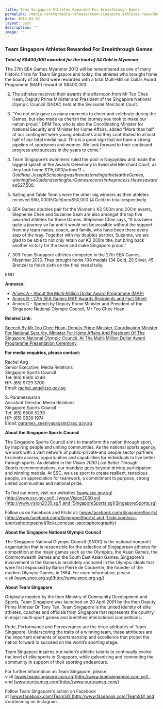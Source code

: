 ```yaml
---
title: Team Singapore Athletes Rewarded For Breakthrough Games
permalink: /media-centre/media-release/team-singapore-athletes-rewarded-for-breakthrough-games/
date: 2014-02-07
layout: post
description: ""
image: ""
---
```

### **Team Singapore Athletes Rewarded For Breakthrough Games**
**_Total of S$400,000 awarded for the haul of 34 Gold in Myanmar_**

The 27th SEA Games Myanmar 2013 will be remembered as one of many historic firsts for Team Singapore and today, the athletes who brought home the bounty of 34 Gold were rewarded with a total Multi-Million Dollar Award Programme (MAP) reward of S$400,000.

2. The athletes received their awards this afternoon from Mr Teo Chee Hean, Deputy Prime Minister and President of the Singapore National Olympic Council (SNOC) held at the Swissotel Merchant Court.

3. “You not only gave us many moments to cheer and celebrate during the Games, but also made us cherish the journey you took to make our nation proud.” DPM Teo, who is also the Coordinating Minister for National Security and Minister for Home Affairs, added “More than half of our contingent were young debutants and they contributed to almost half of our total medal haul. This is a good sign that we have a strong pipeline of sportsmen and women. We look forward to their continued progress and success in the years to come.”

4. Team Singapore’s swimmers ruled the pool in Naypyidaw and made the biggest splash at the Awards Ceremony in Swissotel Merchant Court, as they took home S$115,000 for their 11-Gold haul. Joseph Schooling was the outstanding athlete at the Games, winning five Gold and setting four Games records in the process. He was awarded S$27,500.

5. Sailing and Table Tennis were the other big winners as their athletes received S$60,000 (5 Gold) and S$50,000 (4 Gold) in total respectively.

6. SEA Games doubles pair for the Women’s K2 500m and 200m events, Stephenie Chen and Suzanne Seah are also amongst the top five awarded athletes for these Games. Stephenie Chen says, “It has been quite a journey so far and it would not be possible without the support from my team mates, coach, and family, who have been there every step of the way. Together with my doubles partner, Suzanne, we are glad to be able to not only retain our K2 200m title, but bring back another victory for the team and make Singapore proud.”

7. 309 Team Singapore athletes competed in the 27th SEA Games, Myanmar 2013. They brought home 108 medals (34 Gold, 29 Silver, 45 Bronze) to finish sixth on the final medal tally.

END

**Annexes:**

*   [Annex A - About the Multi-Million Dollar Award Programme (MAP)](/files/Media%20Centre/Media%20Release/2014/February/Annex%20A%20%20About%20the%20SNOC%20MAP.pdf)
*   [Annex B - 27th SEA Games MAP Awards Recipients and Fact Sheet](/files/Media%20Centre/Media%20Release/2014/February/Annex%20B%20%2027th%20SEA%20Games%20MAP%20Awards%20Recipients_Fact%20Sheet.pdf)
*   Annex C - Speech by Deputy Prime Minister and President of the Singapore National Olympic Council, Mr Teo Chee Hean

**Related Link:**

[Speech By Mr Teo Chee Hean, Deputy Prime Minister, Coordinating Minister For National Security, Minister For Home Affairs And President Of The Singapore National Olympic Council, At The Multi-Million Dollar Award Programme Presentation Ceremony](http://corp-authoring.ssc.gov.sg/?sc_itemid=%7B47DE521D-AE4B-4244-A098-85D3CB57D83B%7D&sc_mode=preview&sc_lang=en)

**For media enquiries, please contact:**

Rachel Ang  
Senior Executive, Media Relations  
Singapore Sports Council  
Tel: (65) 6500 5246  
HP: (65) 9729 3700  
Email: [rachel\_ang@ssc.gov.sg](mailto:rachel\_ang@ssc.gov.sg)
  
S. Parameswaran  
Assistant Director, Media Relations  
Singapore Sports Council  
Tel: (65) 6500 5236  
HP: (65) 9839 1974  
Email: [parames\_seenivasagam@ssc.gov.sg](mailto:parames\_seenivasagam@ssc.gov.sg)

**About the Singapore Sports Council**

The Singapore Sports Council aims to transform the nation through sport, by inspiring people and uniting communities. As the national sports agency, we work with a vast network of public-private-and people sector partners to create access, opportunities and capabilities for individuals to live better through sports. As detailed in the _Vision 2030 Live Better Through Sports_ recommendations, our mandate goes beyond driving participation and winning medals. At SSC, we use sport to create resilient, tenacious people, an appreciation for teamwork, a commitment to purpose, strong united communities and national pride.

To find out more, visit our websites [www.ssc.gov.sg](http://www.ssc.gov.sg/), [www.Vision2030.sg](http://www.vision2030.sg/) and [SingaporeSports.sg](SingaporeSports.sg)

Follow us on Facebook and Flickr at: [www.facebook.com/SingaporeSports](http://www.facebook.com/SingaporeSports) and [flickr.com/ssc-sportsphotography](flickr.com/ssc-sportsphotography)

**About the Singapore National Olympic Council**

The Singapore National Olympic Council (SNOC) is the national nonprofit organisation that is responsible for the selection of Singaporean athletes for competition at the major games such as the Olympics, the Asian Games, the Commonwealth Games and the South East Asian Games. Singapore's involvement in the Games is resolutely anchored in the Olympic ideals that were first espoused by Baron Pierre de Coubertin, the founder of the modern Olympic Games, in 1894. For more information, please visit [www.snoc.org.sg](http://www.snoc.org.sg/)

**About Team Singapore**

Originally mooted by the then Ministry of Community Development and Sports, Team Singapore was launched on 20 April 2001 by the then Deputy Prime Minister Dr Tony Tan. Team Singapore is the united identity of elite athletes, coaches and officials from Singapore that represents the country in major multi-sport games and identified international competitions.

Pride, Performance and Perseverance are the three attributes of Team Singapore. Underscoring the traits of a winning team, these attributes are the important elements of sportsmanship and excellence that propel the nation forward to succeed on the world’s sporting stage.

Team Singapore inspires our nation’s athletic talents to continually evolve the level of elite sports in Singapore, while galvanising and connecting the community in support of their sporting endeavours.

For further information on Team Singapore, please visit [www.teamsingapore.com.sg](http://www.teamsingapore.com.sg/)  and [www.ourteamsg.com](http://www.ourteamsg.com/)  
  
Follow Team Singapore's action on Facebook at [www.facebook.com/TeamSG](http://www.facebook.com/TeamSG) and #ourteamsg on Instagram.